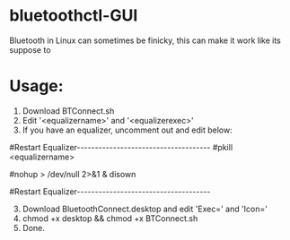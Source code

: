 # bluetoothctl-GUI
Bluetooth in Linux can sometimes be finicky, this can make it work like its suppose to

# Usage:

1.  Download BTConnect.sh
2.  Edit  '<equalizername\>' and '<equalizerexec\>'
3.  If you have an equalizer, uncomment out and edit below:

 #Restart Equalizer-------------------------------------
  #pkill <equalizername\>
  
  #nohup <equalizerexec> > /dev/null 2>&1 & disown

 #Restart Equalizer-------------------------------------

 
3.  Download BluetoothConnect.desktop and edit 'Exec=' and 'Icon='
4.  chmod +x desktop && chmod +x BTConnect.sh
5.  Done.
